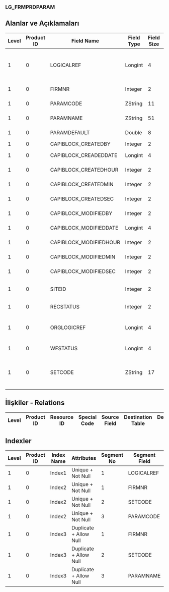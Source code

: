 ### LG_FRMPRDPARAM

## Alanlar ve Açıklamaları

**Level**|**Product ID**|**Field Name**|**Field Type**|**Field Size**|**Field Offset**|**Türkçe Açıklama**|**Expression**
-----|-----|-----|-----|-----|-----|-----|-----
1|0|LOGICALREF|Longint|4|0|Firma Üretim Parametreleri Log. Ref.|Firm Production Parameter Logical Reference
1|0|FIRMNR|Integer|2|4|Firma Numarası|Firm Number
1|0|PARAMCODE|ZString|11|6|Parametre kodu|Parameter Code
1|0|PARAMNAME|ZString|51|17|Parametre açıklaması|Parameter Description
1|0|PARAMDEFAULT|Double|8|68|Parametre öndeğeri|Parameter Default
1|0|CAPIBLOCK_CREATEDBY|Integer|2|76|Oluşturan|Created By
1|0|CAPIBLOCK_CREADEDDATE|Longint|4|78|Oluşturulma Tarihi|Created Date
1|0|CAPIBLOCK_CREATEDHOUR|Integer|2|82|Oluşturulma Saati|Created Hour
1|0|CAPIBLOCK_CREATEDMIN|Integer|2|84|Oluşturulma Dakikası|Created Minute
1|0|CAPIBLOCK_CREATEDSEC|Integer|2|86|Oluşturulma Saniyesi|Created Second
1|0|CAPIBLOCK_MODIFIEDBY|Integer|2|88|Değiştiren|Modified By
1|0|CAPIBLOCK_MODIFIEDDATE|Longint|4|90|Değiştirilme Tarihi|Modified Date
1|0|CAPIBLOCK_MODIFIEDHOUR|Integer|2|94|Değiştirilme Saati|Modified Hour
1|0|CAPIBLOCK_MODIFIEDMIN|Integer|2|96|Değiştirilme Dakikası|Modified Minute
1|0|CAPIBLOCK_MODIFIEDSEC|Integer|2|98|Değiştirilme Saniyesi|Modified Second
1|0|SITEID|Integer|2|100|Veri Merkezi|Data Processing Site
1|0|RECSTATUS|Integer|2|102|Kayıt Durumu|Record Status
1|0|ORGLOGICREF|Longint|4|104|Orijinal Kayıt Log. Ref.|Original Record Logical Reference
1|0|WFSTATUS|Longint|4|108|Kullanımda Değil|Not In Use
1|0|SETCODE|ZString|17|112|Firma Üretim Sabiti Kümesi Kodu|Company Production Constant Cluster Code

## İlişkiler - Relations

**Level**|**Product ID**|**Resource ID**|**Special Code**|**Source Field**|**Destination Table**|**Destination Field**|**Relation Type**|**Extra Condition**
-----|-----|-----|-----|-----|-----|-----|-----|-----

## Indexler

**Level**|**Product ID**|**Index Name**|**Attributes**|**Segment No**|**Segment Field**|**Sense**
-----|-----|-----|-----|-----|-----|-----
1|0|Index1|Unique + Not Null|1|LOGICALREF|Ascending
1|0|Index2|Unique + Not Null|1|FIRMNR|Ascending
1|0|Index2|Unique + Not Null|2|SETCODE|Ascending
1|0|Index2|Unique + Not Null|3|PARAMCODE|Ascending
1|0|Index3|Duplicate + Allow Null|1|FIRMNR|Ascending
1|0|Index3|Duplicate + Allow Null|2|SETCODE|Ascending
1|0|Index3|Duplicate + Allow Null|3|PARAMNAME|Ascending
